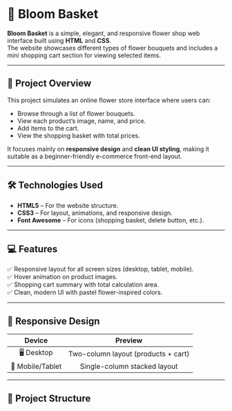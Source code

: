 # 🌷 Bloom Basket

**Bloom Basket** is a simple, elegant, and responsive flower shop web interface built using **HTML** and **CSS**.  
The website showcases different types of flower bouquets and includes a mini shopping cart section for viewing selected items.

---

## 💐 Project Overview

This project simulates an online flower store interface where users can:
- Browse through a list of flower bouquets.
- View each product’s image, name, and price.
- Add items to the cart.
- View the shopping basket with total prices.

It focuses mainly on **responsive design** and **clean UI styling**, making it suitable as a beginner-friendly e-commerce front-end layout.

---

## 🛠️ Technologies Used

- **HTML5** – For the website structure.  
- **CSS3** – For layout, animations, and responsive design.  
- **Font Awesome** – For icons (shopping basket, delete button, etc.).

---

## 💻 Features

✅ Responsive layout for all screen sizes (desktop, tablet, mobile).  
✅ Hover animation on product images.  
✅ Shopping cart summary with total calculation area.  
✅ Clean, modern UI with pastel flower-inspired colors.

---

## 📱 Responsive Design

| Device | Preview |
|:--:|:--:|
| 🖥️ Desktop | Two-column layout (products + cart) |
| 📱 Mobile/Tablet | Single-column stacked layout |

---

## 📂 Project Structure


